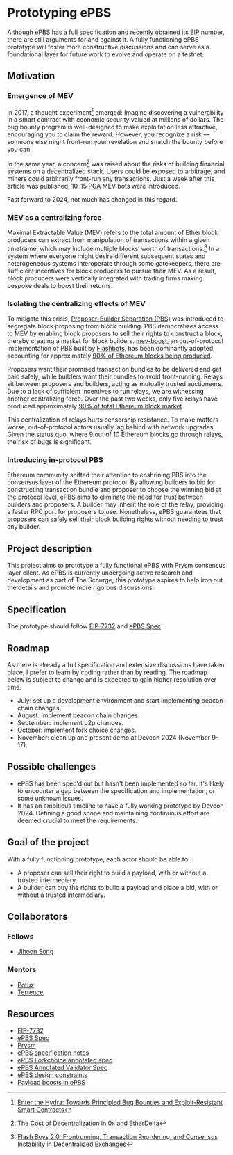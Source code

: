 # Prototyping ePBS
Although ePBS has a full specification and recently obtained its EIP number, there are still arguments for and against it. A fully functioning ePBS prototype will foster more constructive discussions and can serve as a foundational layer for future work to evolve and operate on a testnet.

## Motivation
### Emergence of MEV
In 2017, a thought experiment[^1] emerged: Imagine discovering a vulnerability in a smart contract with economic security valued at millions of dollars. The bug bounty program is well-designed to make exploitation less attractive, encouraging you to claim the reward. However, you recognize a risk — someone else might front-run your revelation and snatch the bounty before you can.

[^1]: [Enter the Hydra: Towards Principled Bug Bounties and Exploit-Resistant Smart Contracts](https://eprint.iacr.org/2017/1090)

In the same year, a concern[^2] was raised about the risks of building financial systems on a decentralized stack. Users could be exposed to arbitrage, and miners could arbitrarily front-run any transactions. Just a week after this article was published, 10-15 [PGA](https://www.mev.wiki/terms-and-concepts/priority-gas-auctions) MEV bots were introduced.

[^2]: [The Cost of Decentralization in 0x and EtherDelta](https://hackingdistributed.com/2017/08/13/cost-of-decent)

Fast forward to 2024, not much has changed in this regard.

### MEV as a centralizing force
Maximal Extractable Value (MEV) refers to the total amount of Ether block producers can extract from manipulation of transactions within a given timeframe, which may include multiple blocks’ worth of transactions.[^3] In a system where everyone might desire different subsequent states and heterogeneous systems interoperate through some gatekeepers, there are sufficient incentives for block producers to pursue their MEV. As a result, block producers were vertically integrated with trading firms making bespoke deals to boost their returns.

[^3]: [Flash Boys 2.0: Frontrunning, Transaction Reordering, and Consensus Instability in Decentralized Exchanges](https://arxiv.org/abs/1904.05234)

### Isolating the centralizing effects of MEV
To mitigate this crisis, [Proposer-Builder Separation (PBS)](https://ethereum.org/en/roadmap/pbs) was introduced to segregate block proposing from block building. PBS democratizes access to MEV by enabling block proposers to sell their rights to construct a block, thereby creating a market for block builders. [mev-boost](https://github.com/flashbots/mev-boost), an out-of-protocol implementation of PBS built by [Flashbots](https://www.flashbots.net), has been dominantly adopted, accounting for approximately [90% of Ethereum blocks being produced](https://mevboost.pics).

Proposers want their promised transaction bundles to be delivered and get paid safely, while builders want their bundles to avoid front-running. Relays sit between proposers and builders, acting as mutually trusted auctioneers. Due to a lack of sufficient incentives to run relays, we are witnessing another centralizing force. Over the past two weeks, only five relays have produced approximately [90% of total Ethereum block market](https://mevboost.pics).

This centralization of relays hurts censorship resistance. To make matters worse, out-of-protocol actors usually lag behind with network upgrades. Given the status quo, where 9 out of 10 Ethereum blocks go through relays, the risk of bugs is significant.

### Introducing in-protocol PBS
Ethereum community shifted their attention to enshrining PBS into the consensus layer of the Ethereum protocol. By allowing builders to bid for constructing transaction bundle and proposer to choose the winning bid at the protocol level, ePBS aims to eliminate the need for trust between builders and proposers. A builder may inherit the role of the relay, providing a faster RPC port for proposers to use. Nonetheless, ePBS guarantees that proposers can safely sell their block building rights without needing to trust any builder.

## Project description
This project aims to prototype a fully functional ePBS with Prysm consensus layer client. As ePBS is currently undergoing active research and development as part of The Scourge, this prototype aspires to help iron out the details and promote more rigorous discussions.

## Specification
The prototype should follow [EIP-7732](https://eips.ethereum.org/EIPS/eip-7732) and [ePBS Spec](https://github.com/ethereum/consensus-specs/pull/3828).

## Roadmap
As there is already a full specification and extensive discussions have taken place, I prefer to learn by coding rather than by reading. The roadmap below is subject to change and is expected to gain higher resolution over time.

* July: set up a development environment and start implementing beacon chain changes.
* August: implement beacon chain changes.
* September: implement p2p changes.
* October: implement fork choice changes.
* November: clean up and present demo at Devcon 2024 (November 9-17).

## Possible challenges
* ePBS has been spec'd out but hasn't been implemented so far. It's likely to encounter a gap between the specification and implementation, or some unknown issues.
* It has an ambitious timeline to have a fully working prototype by Devcon 2024. Defining a good scope and maintaining continuous effort are deemed crucial to meet the requirements.

## Goal of the project
With a fully functioning prototype, each actor should be able to:

* A proposer can sell their right to build a payload, with or without a trusted intermediary.
* A builder can buy the rights to build a payload and place a bid, with or without a trusted intermediary.

## Collaborators
### Fellows 
* [Jihoon Song](https://github.com/jihoonsong)

### Mentors
* [Potuz](https://github.com/potuz/)
* [Terrence](https://github.com/terencechain/)

## Resources
* [EIP-7732](https://eips.ethereum.org/EIPS/eip-7732)
* [ePBS Spec](https://github.com/ethereum/consensus-specs/pull/3828)
* [Prysm](https://github.com/prysmaticlabs/prysm/pull/13917)
* [ePBS specification notes](https://hackmd.io/uWVGcvcKSoqS4P5c5NHG3g)
* [ePBS Forkchoice annotated spec](https://hackmd.io/@potuz/SJdXM43x0)
* [ePBS Annotated Validator Spec](https://hackmd.io/@ttsao/epbs-annotated-validator)
* [ePBS design constraints](https://hackmd.io/ZNPG7xPFRnmMOf0j95Hl3w)
* [Payload boosts in ePBS](https://ethresear.ch/t/payload-boosts-in-epbs/18769/1)
